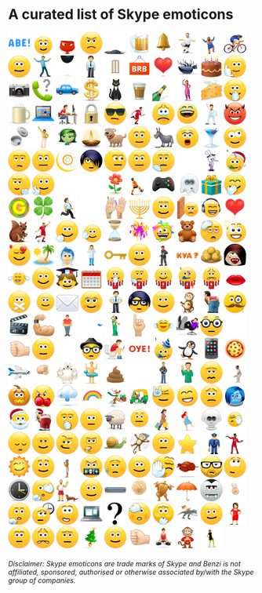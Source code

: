 # A curated list of Skype emoticons

<a title="(abe)" href="./emotes/anim/white/abe.gif"><img src="./emotes/anim/white/abe.gif" width="45"></a>
<a title="(angel)" href="./emotes/anim/white/angel.gif"><img src="./emotes/anim/white/angel.gif" width="45"></a>
<a title="(anger)" href="./emotes/anim/white/anger.gif"><img src="./emotes/anim/white/anger.gif" width="45"></a>
<a title="(angry)" href="./emotes/anim/white/angry.gif"><img src="./emotes/anim/white/angry.gif" width="45"></a>
<a title="(bandit)" href="./emotes/anim/white/bandit.gif"><img src="./emotes/anim/white/bandit.gif" width="45"></a>
<a title="(beer)" href="./emotes/anim/white/beer.gif"><img src="./emotes/anim/white/beer.gif" width="45"></a>
<a title="(bell)" href="./emotes/anim/white/bell.gif"><img src="./emotes/anim/white/bell.gif" width="45"></a>
<a title="(bertlett)" href="./emotes/anim/white/bertlett.gif"><img src="./emotes/anim/white/bertlett.gif" width="45"></a>
<a title="(bhangra)" href="./emotes/anim/white/bhangra.gif"><img src="./emotes/anim/white/bhangra.gif" width="45"></a>
<a title="(bike)" href="./emotes/anim/white/bike.gif"><img src="./emotes/anim/white/bike.gif" width="45"></a>
<a title="(blush)" href="./emotes/anim/white/blush.gif"><img src="./emotes/anim/white/blush.gif" width="45"></a>
<a title="(bollylove)" href="./emotes/anim/white/bollylove.gif"><img src="./emotes/anim/white/bollylove.gif" width="45"></a>
<a title="(bomb)" href="./emotes/anim/white/bomb.gif"><img src="./emotes/anim/white/bomb.gif" width="45"></a>
<a title="(bow)" href="./emotes/anim/white/bow.gif"><img src="./emotes/anim/white/bow.gif" width="45"></a>
<a title="(bowled)" href="./emotes/anim/white/bowled.gif"><img src="./emotes/anim/white/bowled.gif" width="45"></a>
<a title="(brb)" href="./emotes/anim/white/brb.gif"><img src="./emotes/anim/white/brb.gif" width="45"></a>
<a title="(brokenheart)" href="./emotes/anim/white/brokenheart.gif"><img src="./emotes/anim/white/brokenheart.gif" width="45"></a>
<a title="(bug)" href="./emotes/anim/white/bug.gif"><img src="./emotes/anim/white/bug.gif" width="45"></a>
<a title="(cake)" href="./emotes/anim/white/cake.gif"><img src="./emotes/anim/white/cake.gif" width="45"></a>
<a title="(call)" href="./emotes/anim/white/call.gif"><img src="./emotes/anim/white/call.gif" width="45"></a>
<a title="(camera)" href="./emotes/anim/white/camera.gif"><img src="./emotes/anim/white/camera.gif" width="45"></a>
<a title="(canyoutalk)" href="./emotes/anim/white/canyoutalk.gif"><img src="./emotes/anim/white/canyoutalk.gif" width="45"></a>
<a title="(car)" href="./emotes/anim/white/car.gif"><img src="./emotes/anim/white/car.gif" width="45"></a>
<a title="(cash)" href="./emotes/anim/white/cash.gif"><img src="./emotes/anim/white/cash.gif" width="45"></a>
<a title="(cat)" href="./emotes/anim/white/cat.gif"><img src="./emotes/anim/white/cat.gif" width="45"></a>
<a title="(chai)" href="./emotes/anim/white/chai.gif"><img src="./emotes/anim/white/chai.gif" width="45"></a>
<a title="(champagne)" href="./emotes/anim/white/champagne.gif"><img src="./emotes/anim/white/champagne.gif" width="45"></a>
<a title="(chappal)" href="./emotes/anim/white/chappal.gif"><img src="./emotes/anim/white/chappal.gif" width="45"></a>
<a title="(cheese)" href="./emotes/anim/white/cheese.gif"><img src="./emotes/anim/white/cheese.gif" width="45"></a>
<a title="(clap)" href="./emotes/anim/white/clap.gif"><img src="./emotes/anim/white/clap.gif" width="45"></a>
<a title="(coffee)" href="./emotes/anim/white/coffee.gif"><img src="./emotes/anim/white/coffee.gif" width="45"></a>
<a title="(computer)" href="./emotes/anim/white/computer.gif"><img src="./emotes/anim/white/computer.gif" width="45"></a>
<a title="(computerrage)" href="./emotes/anim/white/computerrage.gif"><img src="./emotes/anim/white/computerrage.gif" width="45"></a>
<a title="(confidential)" href="./emotes/anim/white/confidential.gif"><img src="./emotes/anim/white/confidential.gif" width="45"></a>
<a title="(cool)" href="./emotes/anim/white/cool.gif"><img src="./emotes/anim/white/cool.gif" width="45"></a>
<a title="(coutinho10)" href="./emotes/anim/white/coutinho10.gif"><img src="./emotes/anim/white/coutinho10.gif" width="45"></a>
<a title="(cry)" href="./emotes/anim/white/cry.gif"><img src="./emotes/anim/white/cry.gif" width="45"></a>
<a title="(cwl)" href="./emotes/anim/white/cwl.gif"><img src="./emotes/anim/white/cwl.gif" width="45"></a>
<a title="(dance)" href="./emotes/anim/white/dance.gif"><img src="./emotes/anim/white/dance.gif" width="45"></a>
<a title="(devil)" href="./emotes/anim/white/devil.gif"><img src="./emotes/anim/white/devil.gif" width="45"></a>
<a title="(dhakkan)" href="./emotes/anim/white/dhakkan.gif"><img src="./emotes/anim/white/dhakkan.gif" width="45"></a>
<a title="(discodancer)" href="./emotes/anim/white/discodancer.gif"><img src="./emotes/anim/white/discodancer.gif" width="45"></a>
<a title="(disgust)" href="./emotes/anim/white/disgust.gif"><img src="./emotes/anim/white/disgust.gif" width="45"></a>
<a title="(diya)" href="./emotes/anim/white/diya.gif"><img src="./emotes/anim/white/diya.gif" width="45"></a>
<a title="(dog)" href="./emotes/anim/white/dog.gif"><img src="./emotes/anim/white/dog.gif" width="45"></a>
<a title="(doh)" href="./emotes/anim/white/doh.gif"><img src="./emotes/anim/white/doh.gif" width="45"></a>
<a title="(donkey)" href="./emotes/anim/white/donkey.gif"><img src="./emotes/anim/white/donkey.gif" width="45"></a>
<a title="(donttalktome)" href="./emotes/anim/white/donttalktome.gif"><img src="./emotes/anim/white/donttalktome.gif" width="45"></a>
<a title="(drink)" href="./emotes/anim/white/drink.gif"><img src="./emotes/anim/white/drink.gif" width="45"></a>
<a title="(drunk)" href="./emotes/anim/white/drunk.gif"><img src="./emotes/anim/white/drunk.gif" width="45"></a>
<a title="(dull)" href="./emotes/anim/white/dull.gif"><img src="./emotes/anim/white/dull.gif" width="45"></a>
<a title="(eg)" href="./emotes/anim/white/eg.gif"><img src="./emotes/anim/white/eg.gif" width="45"></a>
<a title="(eid)" href="./emotes/anim/white/eid.gif"><img src="./emotes/anim/white/eid.gif" width="45"></a>
<a title="(emo)" href="./emotes/anim/white/emo.gif"><img src="./emotes/anim/white/emo.gif" width="45"></a>
<a title="(envy)" href="./emotes/anim/white/envy.gif"><img src="./emotes/anim/white/envy.gif" width="45"></a>
<a title="(evilgrin)" href="./emotes/anim/white/evilgrin.gif"><img src="./emotes/anim/white/evilgrin.gif" width="45"></a>
<a title="(facepalm)" href="./emotes/anim/white/facepalm.gif"><img src="./emotes/anim/white/facepalm.gif" width="45"></a>
<a title="(fallinlove)" href="./emotes/anim/white/fallinlove.gif"><img src="./emotes/anim/white/fallinlove.gif" width="45"></a>
<a title="(fear)" href="./emotes/anim/white/fear.gif"><img src="./emotes/anim/white/fear.gif" width="45"></a>
<a title="(festiveparty)" href="./emotes/anim/white/festiveparty.gif"><img src="./emotes/anim/white/festiveparty.gif" width="45"></a>
<a title="(finger)" href="./emotes/anim/white/finger.gif"><img src="./emotes/anim/white/finger.gif" width="45"></a>
<a title="(fingerscrossed)" href="./emotes/anim/white/fingerscrossed.gif"><img src="./emotes/anim/white/fingerscrossed.gif" width="45"></a>
<a title="(fireworks)" href="./emotes/anim/white/fireworks.gif"><img src="./emotes/anim/white/fireworks.gif" width="45"></a>
<a title="(fistbump)" href="./emotes/anim/white/fistbump.gif"><img src="./emotes/anim/white/fistbump.gif" width="45"></a>
<a title="(flower)" href="./emotes/anim/white/flower.gif"><img src="./emotes/anim/white/flower.gif" width="45"></a>
<a title="(footballfail)" href="./emotes/anim/white/footballfail.gif"><img src="./emotes/anim/white/footballfail.gif" width="45"></a>
<a title="(games)" href="./emotes/anim/white/games.gif"><img src="./emotes/anim/white/games.gif" width="45"></a>
<a title="(ghost)" href="./emotes/anim/white/ghost.gif"><img src="./emotes/anim/white/ghost.gif" width="45"></a>
<a title="(gift)" href="./emotes/anim/white/gift.gif"><img src="./emotes/anim/white/gift.gif" width="45"></a>
<a title="(giggle)" href="./emotes/anim/white/giggle.gif"><img src="./emotes/anim/white/giggle.gif" width="45"></a>
<a title="(golmaal)" href="./emotes/anim/white/golmaal.gif"><img src="./emotes/anim/white/golmaal.gif" width="45"></a>
<a title="(goodluck)" href="./emotes/anim/white/goodluck.gif"><img src="./emotes/anim/white/goodluck.gif" width="45"></a>
<a title="(gottarun)" href="./emotes/anim/white/gottarun.gif"><img src="./emotes/anim/white/gottarun.gif" width="45"></a>
<a title="(handshake)" href="./emotes/anim/white/handshake.gif"><img src="./emotes/anim/white/handshake.gif" width="45"></a>
<a title="(handsinair)" href="./emotes/anim/white/handsinair.gif"><img src="./emotes/anim/white/handsinair.gif" width="45"></a>
<a title="(hanukkah)" href="./emotes/anim/white/hanukkah.gif"><img src="./emotes/anim/white/hanukkah.gif" width="45"></a>
<a title="(happy)" href="./emotes/anim/white/happy.gif"><img src="./emotes/anim/white/happy.gif" width="45"></a>
<a title="(headbang)" href="./emotes/anim/white/headbang.gif"><img src="./emotes/anim/white/headbang.gif" width="45"></a>
<a title="(headphones)" href="./emotes/anim/white/headphones.gif"><img src="./emotes/anim/white/headphones.gif" width="45"></a>
<a title="(heart)" href="./emotes/anim/white/heart.gif"><img src="./emotes/anim/white/heart.gif" width="45"></a>
<a title="(heidy)" href="./emotes/anim/white/heidy.gif"><img src="./emotes/anim/white/heidy.gif" width="45"></a>
<a title="(henderson14)" href="./emotes/anim/white/henderson14.gif"><img src="./emotes/anim/white/henderson14.gif" width="45"></a>
<a title="(hi)" href="./emotes/anim/white/hi.gif"><img src="./emotes/anim/white/hi.gif" width="45"></a>
<a title="(highfive)" href="./emotes/anim/white/highfive.gif"><img src="./emotes/anim/white/highfive.gif" width="45"></a>
<a title="(holdon)" href="./emotes/anim/white/holdon.gif"><img src="./emotes/anim/white/holdon.gif" width="45"></a>
<a title="(holi)" href="./emotes/anim/white/holi.gif"><img src="./emotes/anim/white/holi.gif" width="45"></a>
<a title="(holidayspirit)" href="./emotes/anim/white/holidayspirit.gif"><img src="./emotes/anim/white/holidayspirit.gif" width="45"></a>
<a title="(hug)" href="./emotes/anim/white/hug.gif"><img src="./emotes/anim/white/hug.gif" width="45"></a>
<a title="(hungover)" href="./emotes/anim/white/hungover.gif"><img src="./emotes/anim/white/hungover.gif" width="45"></a>
<a title="(idea)" href="./emotes/anim/white/idea.gif"><img src="./emotes/anim/white/idea.gif" width="45"></a>
<a title="(inlove)" href="./emotes/anim/white/inlove.gif"><img src="./emotes/anim/white/inlove.gif" width="45"></a>
<a title="(island)" href="./emotes/anim/white/island.gif"><img src="./emotes/anim/white/island.gif" width="45"></a>
<a title="(joy)" href="./emotes/anim/white/joy.gif"><img src="./emotes/anim/white/joy.gif" width="45"></a>
<a title="(kaanpakadna)" href="./emotes/anim/white/kaanpakadna.gif"><img src="./emotes/anim/white/kaanpakadna.gif" width="45"></a>
<a title="(key)" href="./emotes/anim/white/key.gif"><img src="./emotes/anim/white/key.gif" width="45"></a>
<a title="(kiss)" href="./emotes/anim/white/kiss.gif"><img src="./emotes/anim/white/kiss.gif" width="45"></a>
<a title="(klopp)" href="./emotes/anim/white/klopp.gif"><img src="./emotes/anim/white/klopp.gif" width="45"></a>
<a title="(kya)" href="./emotes/anim/white/kya.gif"><img src="./emotes/anim/white/kya.gif" width="45"></a>
<a title="(laddu)" href="./emotes/anim/white/laddu.gif"><img src="./emotes/anim/white/laddu.gif" width="45"></a>
<a title="(ladyvampire)" href="./emotes/anim/white/ladyvampire.gif"><img src="./emotes/anim/white/ladyvampire.gif" width="45"></a>
<a title="(lalala)" href="./emotes/anim/white/lalala.gif"><img src="./emotes/anim/white/lalala.gif" width="45"></a>
<a title="(laugh)" href="./emotes/anim/white/laugh.gif"><img src="./emotes/anim/white/laugh.gif" width="45"></a>
<a title="(learn)" href="./emotes/anim/white/learn.gif"><img src="./emotes/anim/white/learn.gif" width="45"></a>
<a title="(letsmeet)" href="./emotes/anim/white/letsmeet.gif"><img src="./emotes/anim/white/letsmeet.gif" width="45"></a>
<a title="(lfcclap)" href="./emotes/anim/white/lfcclap.gif"><img src="./emotes/anim/white/lfcclap.gif" width="45"></a>
<a title="(lfcfacepalm)" href="./emotes/anim/white/lfcfacepalm.gif"><img src="./emotes/anim/white/lfcfacepalm.gif" width="45"></a>
<a title="(lfclaugh)" href="./emotes/anim/white/lfclaugh.gif"><img src="./emotes/anim/white/lfclaugh.gif" width="45"></a>
<a title="(lfcparty)" href="./emotes/anim/white/lfcparty.gif"><img src="./emotes/anim/white/lfcparty.gif" width="45"></a>
<a title="(lfcworried)" href="./emotes/anim/white/lfcworried.gif"><img src="./emotes/anim/white/lfcworried.gif" width="45"></a>
<a title="(lips)" href="./emotes/anim/white/lips.gif"><img src="./emotes/anim/white/lips.gif" width="45"></a>
<a title="(lipssealed)" href="./emotes/anim/white/lipssealed.gif"><img src="./emotes/anim/white/lipssealed.gif" width="45"></a>
<a title="(listening)" href="./emotes/anim/white/listening.gif"><img src="./emotes/anim/white/listening.gif" width="45"></a>
<a title="(mail)" href="./emotes/anim/white/mail.gif"><img src="./emotes/anim/white/mail.gif" width="45"></a>
<a title="(makeup)" href="./emotes/anim/white/makeup.gif"><img src="./emotes/anim/white/makeup.gif" width="45"></a>
<a title="(man)" href="./emotes/anim/white/man.gif"><img src="./emotes/anim/white/man.gif" width="45"></a>
<a title="(mlt)" href="./emotes/anim/white/mlt.gif"><img src="./emotes/anim/white/mlt.gif" width="45"></a>
<a title="(mmm)" href="./emotes/anim/white/mmm.gif"><img src="./emotes/anim/white/mmm.gif" width="45"></a>
<a title="(monkey)" href="./emotes/anim/white/monkey.gif"><img src="./emotes/anim/white/monkey.gif" width="45"></a>
<a title="(mooning)" href="./emotes/anim/white/mooning.gif"><img src="./emotes/anim/white/mooning.gif" width="45"></a>
<a title="(movember)" href="./emotes/anim/white/movember.gif"><img src="./emotes/anim/white/movember.gif" width="45"></a>
<a title="(movie)" href="./emotes/anim/white/movie.gif"><img src="./emotes/anim/white/movie.gif" width="45"></a>
<a title="(muscle)" href="./emotes/anim/white/muscle.gif"><img src="./emotes/anim/white/muscle.gif" width="45"></a>
<a title="(muscleman)" href="./emotes/anim/white/muscleman.gif"><img src="./emotes/anim/white/muscleman.gif" width="45"></a>
<a title="(music)" href="./emotes/anim/white/music.gif"><img src="./emotes/anim/white/music.gif" width="45"></a>
<a title="(nahi)" href="./emotes/anim/white/nahi.gif"><img src="./emotes/anim/white/nahi.gif" width="45"></a>
<a title="(naturescall)" href="./emotes/anim/white/naturescall.gif"><img src="./emotes/anim/white/naturescall.gif" width="45"></a>
<a title="(nazar)" href="./emotes/anim/white/nazar.gif"><img src="./emotes/anim/white/nazar.gif" width="45"></a>
<a title="(neil)" href="./emotes/anim/white/neil.gif"><img src="./emotes/anim/white/neil.gif" width="45"></a>
<a title="(nerdy)" href="./emotes/anim/white/nerdy.gif"><img src="./emotes/anim/white/nerdy.gif" width="45"></a>
<a title="(ninja)" href="./emotes/anim/white/ninja.gif"><img src="./emotes/anim/white/ninja.gif" width="45"></a>
<a title="(no)" href="./emotes/anim/white/no.gif"><img src="./emotes/anim/white/no.gif" width="45"></a>
<a title="(nod)" href="./emotes/anim/white/nod.gif"><img src="./emotes/anim/white/nod.gif" width="45"></a>
<a title="(ok)" href="./emotes/anim/white/ok.gif"><img src="./emotes/anim/white/ok.gif" width="45"></a>
<a title="(oliver)" href="./emotes/anim/white/oliver.gif"><img src="./emotes/anim/white/oliver.gif" width="45"></a>
<a title="(ontheloo)" href="./emotes/anim/white/ontheloo.gif"><img src="./emotes/anim/white/ontheloo.gif" width="45"></a>
<a title="(oye)" href="./emotes/anim/white/oye.gif"><img src="./emotes/anim/white/oye.gif" width="45"></a>
<a title="(party)" href="./emotes/anim/white/party.gif"><img src="./emotes/anim/white/party.gif" width="45"></a>
<a title="(penguin)" href="./emotes/anim/white/penguin.gif"><img src="./emotes/anim/white/penguin.gif" width="45"></a>
<a title="(phone)" href="./emotes/anim/white/phone.gif"><img src="./emotes/anim/white/phone.gif" width="45"></a>
<a title="(pizza)" href="./emotes/anim/white/pizza.gif"><img src="./emotes/anim/white/pizza.gif" width="45"></a>
<a title="(plane)" href="./emotes/anim/white/plane.gif"><img src="./emotes/anim/white/plane.gif" width="45"></a>
<a title="(poke)" href="./emotes/anim/white/poke.gif"><img src="./emotes/anim/white/poke.gif" width="45"></a>
<a title="(polarbear)" href="./emotes/anim/white/polarbear.gif"><img src="./emotes/anim/white/polarbear.gif" width="45"></a>
<a title="(poolparty)" href="./emotes/anim/white/poolparty.gif"><img src="./emotes/anim/white/poolparty.gif" width="45"></a>
<a title="(poop)" href="./emotes/anim/white/poop.gif"><img src="./emotes/anim/white/poop.gif" width="45"></a>
<a title="(praying)" href="./emotes/anim/white/praying.gif"><img src="./emotes/anim/white/praying.gif" width="45"></a>
<a title="(priidu)" href="./emotes/anim/white/priidu.gif"><img src="./emotes/anim/white/priidu.gif" width="45"></a>
<a title="(promise)" href="./emotes/anim/white/promise.gif"><img src="./emotes/anim/white/promise.gif" width="45"></a>
<a title="(puke)" href="./emotes/anim/white/puke.gif"><img src="./emotes/anim/white/puke.gif" width="45"></a>
<a title="(pullshot)" href="./emotes/anim/white/pullshot.gif"><img src="./emotes/anim/white/pullshot.gif" width="45"></a>
<a title="(pumpkin)" href="./emotes/anim/white/pumpkin.gif"><img src="./emotes/anim/white/pumpkin.gif" width="45"></a>
<a title="(punch)" href="./emotes/anim/white/punch.gif"><img src="./emotes/anim/white/punch.gif" width="45"></a>
<a title="(rain)" href="./emotes/anim/white/rain.gif"><img src="./emotes/anim/white/rain.gif" width="45"></a>
<a title="(rainbow)" href="./emotes/anim/white/rainbow.gif"><img src="./emotes/anim/white/rainbow.gif" width="45"></a>
<a title="(reindeer)" href="./emotes/anim/white/reindeer.gif"><img src="./emotes/anim/white/reindeer.gif" width="45"></a>
<a title="(rickshaw)" href="./emotes/anim/white/rickshaw.gif"><img src="./emotes/anim/white/rickshaw.gif" width="45"></a>
<a title="(rock)" href="./emotes/anim/white/rock.gif"><img src="./emotes/anim/white/rock.gif" width="45"></a>
<a title="(rofl)" href="./emotes/anim/white/rofl.gif"><img src="./emotes/anim/white/rofl.gif" width="45"></a>
<a title="(sad)" href="./emotes/anim/white/sad.gif"><img src="./emotes/anim/white/sad.gif" width="45"></a>
<a title="(sadness)" href="./emotes/anim/white/sadness.gif"><img src="./emotes/anim/white/sadness.gif" width="45"></a>
<a title="(santa)" href="./emotes/anim/white/santa.gif"><img src="./emotes/anim/white/santa.gif" width="45"></a>
<a title="(santamooning)" href="./emotes/anim/white/santamooning.gif"><img src="./emotes/anim/white/santamooning.gif" width="45"></a>
<a title="(sarcastic)" href="./emotes/anim/white/sarcastic.gif"><img src="./emotes/anim/white/sarcastic.gif" width="45"></a>
<a title="(shake)" href="./emotes/anim/white/shake.gif"><img src="./emotes/anim/white/shake.gif" width="45"></a>
<a title="(sheep)" href="./emotes/anim/white/sheep.gif"><img src="./emotes/anim/white/sheep.gif" width="45"></a>
<a title="(shivering)" href="./emotes/anim/white/shivering.gif"><img src="./emotes/anim/white/shivering.gif" width="45"></a>
<a title="(shopping)" href="./emotes/anim/white/shopping.gif"><img src="./emotes/anim/white/shopping.gif" width="45"></a>
<a title="(skipping)" href="./emotes/anim/white/skipping.gif"><img src="./emotes/anim/white/skipping.gif" width="45"></a>
<a title="(skull)" href="./emotes/anim/white/skull.gif"><img src="./emotes/anim/white/skull.gif" width="45"></a>
<a title="(slap)" href="./emotes/anim/white/slap.gif"><img src="./emotes/anim/white/slap.gif" width="45"></a>
<a title="(sleepy)" href="./emotes/anim/white/sleepy.gif"><img src="./emotes/anim/white/sleepy.gif" width="45"></a>
<a title="(smile)" href="./emotes/anim/white/smile.gif"><img src="./emotes/anim/white/smile.gif" width="45"></a>
<a title="(smirk)" href="./emotes/anim/white/smirk.gif"><img src="./emotes/anim/white/smirk.gif" width="45"></a>
<a title="(smoke)" href="./emotes/anim/white/smoke.gif"><img src="./emotes/anim/white/smoke.gif" width="45"></a>
<a title="(snail)" href="./emotes/anim/white/snail.gif"><img src="./emotes/anim/white/snail.gif" width="45"></a>
<a title="(snowangel)" href="./emotes/anim/white/snowangel.gif"><img src="./emotes/anim/white/snowangel.gif" width="45"></a>
<a title="(speechless)" href="./emotes/anim/white/speechless.gif"><img src="./emotes/anim/white/speechless.gif" width="45"></a>
<a title="(star)" href="./emotes/anim/white/star.gif"><img src="./emotes/anim/white/star.gif" width="45"></a>
<a title="(stop)" href="./emotes/anim/white/stop.gif"><img src="./emotes/anim/white/stop.gif" width="45"></a>
<a title="(sturridge15)" href="./emotes/anim/white/sturridge15.gif"><img src="./emotes/anim/white/sturridge15.gif" width="45"></a>
<a title="(sun)" href="./emotes/anim/white/sun.gif"><img src="./emotes/anim/white/sun.gif" width="45"></a>
<a title="(surprised)" href="./emotes/anim/white/surprised.gif"><img src="./emotes/anim/white/surprised.gif" width="45"></a>
<a title="(suryannamaskar)" href="./emotes/anim/white/suryannamaskar.gif"><img src="./emotes/anim/white/suryannamaskar.gif" width="45"></a>
<a title="(swear)" href="./emotes/anim/white/swear.gif"><img src="./emotes/anim/white/swear.gif" width="45"></a>
<a title="(sweat)" href="./emotes/anim/white/sweat.gif"><img src="./emotes/anim/white/sweat.gif" width="45"></a>
<a title="(talk)" href="./emotes/anim/white/talk.gif"><img src="./emotes/anim/white/talk.gif" width="45"></a>
<a title="(talktothehand)" href="./emotes/anim/white/talktothehand.gif"><img src="./emotes/anim/white/talktothehand.gif" width="45"></a>
<a title="(tandoorichicken)" href="./emotes/anim/white/tandoorichicken.gif"><img src="./emotes/anim/white/tandoorichicken.gif" width="45"></a>
<a title="(taur)" href="./emotes/anim/white/taur.gif"><img src="./emotes/anim/white/taur.gif" width="45"></a>
<a title="(think)" href="./emotes/anim/white/think.gif"><img src="./emotes/anim/white/think.gif" width="45"></a>
<a title="(time)" href="./emotes/anim/white/time.gif"><img src="./emotes/anim/white/time.gif" width="45"></a>
<a title="(tmi)" href="./emotes/anim/white/tmi.gif"><img src="./emotes/anim/white/tmi.gif" width="45"></a>
<a title="(toivo)" href="./emotes/anim/white/toivo.gif"><img src="./emotes/anim/white/toivo.gif" width="45"></a>
<a title="(tongueout)" href="./emotes/anim/white/tongueout.gif"><img src="./emotes/anim/white/tongueout.gif" width="45"></a>
<a title="(tubelight)" href="./emotes/anim/white/tubelight.gif"><img src="./emotes/anim/white/tubelight.gif" width="45"></a>
<a title="(tumbleweed)" href="./emotes/anim/white/tumbleweed.gif"><img src="./emotes/anim/white/tumbleweed.gif" width="45"></a>
<a title="(turkey)" href="./emotes/anim/white/turkey.gif"><img src="./emotes/anim/white/turkey.gif" width="45"></a>
<a title="(umbrella)" href="./emotes/anim/white/umbrella.gif"><img src="./emotes/anim/white/umbrella.gif" width="45"></a>
<a title="(vampire)" href="./emotes/anim/white/vampire.gif"><img src="./emotes/anim/white/vampire.gif" width="45"></a>
<a title="(victory)" href="./emotes/anim/white/victory.gif"><img src="./emotes/anim/white/victory.gif" width="45"></a>
<a title="(wait)" href="./emotes/anim/white/wait.gif"><img src="./emotes/anim/white/wait.gif" width="45"></a>
<a title="(waiting)" href="./emotes/anim/white/waiting.gif"><img src="./emotes/anim/white/waiting.gif" width="45"></a>
<a title="(wasntme)" href="./emotes/anim/white/wasntme.gif"><img src="./emotes/anim/white/wasntme.gif" width="45"></a>
<a title="(wfh)" href="./emotes/anim/white/wfh.gif"><img src="./emotes/anim/white/wfh.gif" width="45"></a>
<a title="(whatsgoingon)" href="./emotes/anim/white/whatsgoingon.gif"><img src="./emotes/anim/white/whatsgoingon.gif" width="45"></a>
<a title="(whew)" href="./emotes/anim/white/whew.gif"><img src="./emotes/anim/white/whew.gif" width="45"></a>
<a title="(whistle)" href="./emotes/anim/white/whistle.gif"><img src="./emotes/anim/white/whistle.gif" width="45"></a>
<a title="(win10)" href="./emotes/anim/white/win10.gif"><img src="./emotes/anim/white/win10.gif" width="45"></a>
<a title="(wink)" href="./emotes/anim/white/wink.gif"><img src="./emotes/anim/white/wink.gif" width="45"></a>
<a title="(woman)" href="./emotes/anim/white/woman.gif"><img src="./emotes/anim/white/woman.gif" width="45"></a>
<a title="(wonder)" href="./emotes/anim/white/wonder.gif"><img src="./emotes/anim/white/wonder.gif" width="45"></a>
<a title="(worry)" href="./emotes/anim/white/worry.gif"><img src="./emotes/anim/white/worry.gif" width="45"></a>
<a title="(wtf)" href="./emotes/anim/white/wtf.gif"><img src="./emotes/anim/white/wtf.gif" width="45"></a>
<a title="(xmastree)" href="./emotes/anim/white/xmastree.gif"><img src="./emotes/anim/white/xmastree.gif" width="45"></a>
<a title="(yawn)" href="./emotes/anim/white/yawn.gif"><img src="./emotes/anim/white/yawn.gif" width="45"></a>
<a title="(yes)" href="./emotes/anim/white/yes.gif"><img src="./emotes/anim/white/yes.gif" width="45"></a>
<a title="(yoga)" href="./emotes/anim/white/yoga.gif"><img src="./emotes/anim/white/yoga.gif" width="45"></a>
<a title="(yotm)" href="./emotes/anim/white/yotm.gif"><img src="./emotes/anim/white/yotm.gif" width="45"></a>
<a title="(zombie)" href="./emotes/anim/white/zombie.gif"><img src="./emotes/anim/white/zombie.gif" width="45"></a>

###### Disclaimer: Skype emoticons are trade marks of Skype and Benzi is not affiliated, sponsored, authorised or otherwise associated by/with the Skype group of companies.

